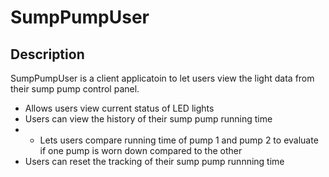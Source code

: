 # SumpPumpUser

## Description 
SumpPumpUser is a client applicatoin to let users view the light data from their sump pump control panel.
- Allows users view current status of LED lights
- Users can view the history of their sump pump running time
- - Lets users compare running time of pump 1 and pump 2 to evaluate if one pump is worn down compared to the other
- Users can reset the tracking of their sump pump runnning time
